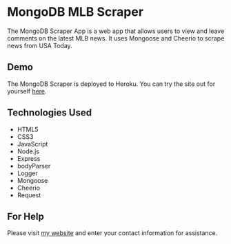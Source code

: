 # MongoDB MLB Scraper
The MongoDB Scraper App is a web app that allows users to view and leave comments on the latest MLB news. It uses Mongoose and Cheerio to scrape news from USA Today. 

## Demo
The MongoDB Scraper is deployed to Heroku. You can try the site out for yourself [here](https://intense-shelf-12614.herokuapp.com/).

## Technologies Used
- HTML5
- CSS3
- JavaScript
- Node.js
- Express
- bodyParser
- Logger
- Mongoose
- Cheerio
- Request

## For Help
Please visit [my website](https://fdunigan.github.io/) and enter your contact information for assistance. 
